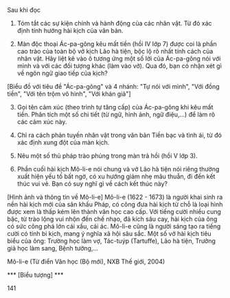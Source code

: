 Sau khi đọc

1. Tóm tắt các sự kiện chính và hành động của các nhân vật. Từ đó xác định tính hướng hài kịch của văn bản.

2. Màn độc thoại Ác-pa-gông kêu mất tiền (hồi IV lớp 7) được coi là phần cao trào của toàn bộ vở kịch Lão hà tiện, bộc lộ rõ nhất tính cách của nhân vật. Hãy liệt kê vào ô tương ứng một số lời của Ác-pa-gông nói với mình và với các đối tượng khác (làm vào vở). Qua đó, bạn có nhận xét gì về ngôn ngữ giao tiếp của kịch?

[Biểu đồ với tiêu đề "Ác-pa-gông" và 4 nhánh: "Tự nói với mình", "Với đồng tiền", "Với tên trộm vô hình", "Với khán giả"]

3. Gọi tên cảm xúc (theo trình tự tăng cấp) của Ác-pa-gông khi kêu mất tiền. Phân tích một số chi tiết (từ ngữ, hình ảnh, ngữ điệu,...) để làm rõ các cảm xúc này.

4. Chỉ ra cách phản tuyến nhân vật trong văn bản Tiền bạc và tình ái, từ đó xác định xung đột của màn kịch.

5. Nêu một số thủ pháp trào phúng trong màn trả hồi (hồi V lớp 3).

6. Phần cuối hài kịch Mô-li-e nói chung và vở Lão hà tiện nói riêng thường xuất hiện yếu tố bất ngờ, có xu hướng giảm nhẹ mâu thuẫn, đi đến kết thúc vui vẻ. Bạn có suy nghĩ gì về cách kết thúc này?

[Hình ảnh và thông tin về Mô-li-e]
Mô-li-e (1622 - 1673) là người khai sinh ra nền hài kịch mới của sân khấu Pháp, có công đưa hài kịch từ chỗ là loại hình được xem là thấp kém lên thành văn học cao cấp. Với tiếng cười nhiều cung bậc, từ trào lộng vui nhộn đến chế nhạo, đả kích sâu cay, hài kịch của ông có sức công phá lớn cái xấu, cái ác. Mô-li-e cũng là người sáng tạo ra tiếng cười có tính bi kịch, mang ý nghĩa xã hội sâu sắc. Một số vở hài kịch tiêu biểu của ông: Trường học làm vợ, Tác-tuýp (Tartuffe), Lão hà tiện, Trưởng giả học làm sang, Bệnh tưởng,...

Mô-li-e
(Từ điển Văn học (Bộ mới),
NXB Thế giới, 2004)

*** [Biểu tượng] ***

141